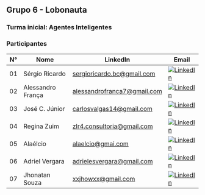 ## Grupo 6 - Lobonauta

### Turma inicial: Agentes Inteligentes 

### Participantes

| N° | Nome | LinkedIn | Email |
|----|------|----------|---------|
| 01 | Sérgio Ricardo | sergioricardo.bc@gmail.com | [![LinkedIn](https://img.shields.io/badge/LinkedIn-0077B5?style=flat-square&logo=linkedin&logoColor=white)](https://www.linkedin.com/) |
| 02 | Alessandro França | alessandrofranca7@gmail.com | [![LinkedIn](https://img.shields.io/badge/LinkedIn-0077B5?style=flat-square&logo=linkedin&logoColor=white)](https://www.linkedin.com/) |
| 03 | José C. Júnior | carlosvalgas14@gmail.com | [![LinkedIn](https://img.shields.io/badge/LinkedIn-0077B5?style=flat-square&logo=linkedin&logoColor=white)](https://www.linkedin.com/) |
| 04 | Regina Zuim | zlr4.consultoria@gmail.com | [![LinkedIn](https://img.shields.io/badge/LinkedIn-0077B5?style=flat-square&logo=linkedin&logoColor=white)](https://www.linkedin.com/) |
| 05 | Alaélcio | alaelcio@gmai.com | [![LinkedIn](https://img.shields.io/badge/LinkedIn-0077B5?style=flat-square&logo=linkedin&logoColor=white)](https://www.linkedin.com/) |
| 06 | Adriel Vergara | adrielesvergara@gmail.com | [![LinkedIn](https://img.shields.io/badge/LinkedIn-0077B5?style=flat-square&logo=linkedin&logoColor=white)](https://www.linkedin.com/) |
| 07 | Jhonatan Souza | xxjhowxx@gmail.com | [![LinkedIn](https://img.shields.io/badge/LinkedIn-0077B5?style=flat-square&logo=linkedin&logoColor=white)](https://www.linkedin.com/) |
